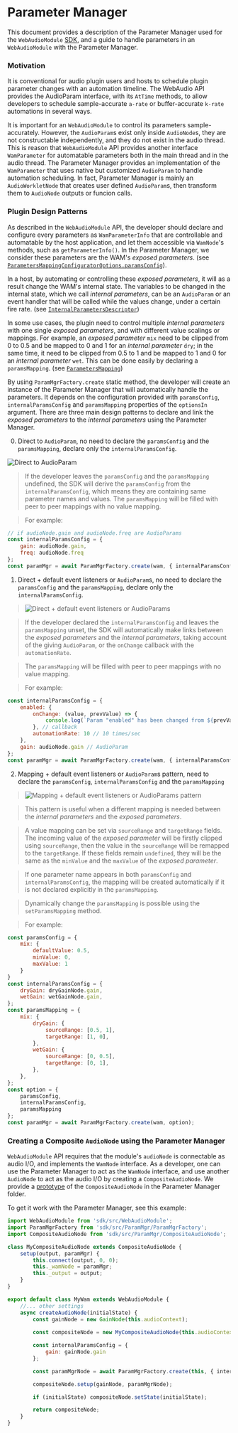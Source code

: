 # Parameter Manager

This document provides a description of the Parameter Manager used for the `WebAudioModule` [SDK](https://github.com/webaudiomodules/sdk), and a guide to handle parameters in an `WebAudioModule` with the Parameter Manager.

### Motivation

It is conventional for audio plugin users and hosts to schedule plugin parameter changes with an automation timeline. The WebAudio API provides the AudioParam interface, with its `AtTime` methods, to allow developers to schedule sample-accurate `a-rate` or buffer-accurate `k-rate` automations in several ways.

It is important for an `WebAudioModule` to control its parameters sample-accurately. However, the `AudioParam`s exist only inside `AudioNode`s, they are not constructable independently, and they do not exist in the audio thread. This is reason that `WebAudioModule` API provides another interface `WamParameter` for automatable parameters both in the main thread and in the audio thread. The Parameter Manager provides an implementation of the `WamParameter` that uses native but customized `AudioParam` to handle automation scheduling. In fact, Parameter Manager is mainly an `AudioWorkletNode` that creates user defined `AudioParam`s, then transform them to `AudioNode` outputs or funcion calls.

### Plugin Design Patterns

As described in the `WebAudioModule` API, the developer should declare and configure every parameters as `WamParameterInfo` that are controllable and automatable by the host application, and let them accessible via `WamNode`'s methods, such as `getParameterInfo()`. In the Parameter Manager, we consider these parameters are the WAM's *exposed parameters*. (see [`ParametersMappingConfiguratorOptions.paramsConfig`](https://github.com/webaudiomodules/sdk-parammgr/blob/master/src/types.d.ts#L41)).

In a host, by automating or controlling these *exposed parameters*, it will as a result change the WAM's internal state. The variables to be changed in the internal state, which we call *internal parameters*, can be an `AudioParam` or an event handler that will be called while the values change, under a certain fire rate. (see [`InternalParametersDescriptor`](https://github.com/webaudiomodules/sdk-parammgr/blob/master/src/types.d.ts#L31))

In some use cases, the plugin need to control multiple *internal parameters* with one single *exposed parameters*, and with different value scalings or mappings. For example, an *exposed parameter* `mix` need to be clipped from 0 to 0.5 and be mapped to 0 and 1 for an *internal parameter* `dry`; in the same time, it need to be clipped from 0.5 to 1 and be mapped to 1 and 0 for an *internal parameter* `wet`. This can be done easily by declaring a `paramsMapping`. (see [`ParametersMapping`](https://github.com/webaudiomodules/sdk-parammgr/blob/master/src/types.d.ts#L38))

By using `ParamMgrFactory.create` static method, the developer will create an instance of the Parameter Manager that will automatically handle the parameters. It depends on the configuration provided with `paramsConfig`, `internalParamsConfig` and `paramsMapping` properties of the `optionsIn` argument. There are three main design patterns to declare and link the *exposed parameters* to the *internal parameters* using the Parameter Manager.

0. Direct to `AudioParam`, no need to declare the `paramsConfig` and the `paramsMapping`, declare only the `internalParamsConfig`.

![Direct to AudioParam](media://paramMgr_0.png)

> If the developer leaves the `paramsConfig` and the `paramsMapping` undefined, the SDK will derive the `paramsConfig` from the `internalParamsConfig`, which means they are containing same parameter names and values. The `paramsMapping` will be filled with peer to peer mappings with no value mapping.

> For example:
```JavaScript
// if audioNode.gain and audioNode.freq are AudioParams
const internalParamsConfig = {
    gain: audioNode.gain,
    freq: audioNode.freq
};
const paramMgr = await ParamMgrFactory.create(wam, { internalParamsConfig });
```

1. Direct + default event listeners or `AudioParam`s, no need to declare the `paramsConfig` and the `paramsMapping`, declare only the `internalParamsConfig`.

> ![Direct + default event listeners or `AudioParam`s](media://paramMgr_1.png)

> If the developer declared the `internalParamsConfig` and leaves the `paramsMapping` unset, the SDK will automatically make links between the *exposed parameters* and the *internal parameters*, taking account of the giving `AudioParam`, or the `onChange` callback with the `automationRate`.

> The `paramsMapping` will be filled with peer to peer mappings with no value mapping.

> For example:
```JavaScript
const internalParamsConfig = {
    enabled: {
        onChange: (value, prevValue) => {
            console.log(`Param "enabled" has been changed from ${prevValue} to ${value}`);
        }, // callback
        automationRate: 10 // 10 times/sec
    },
    gain: audioNode.gain // AudioParam
};
const paramMgr = await ParamMgrFactory.create(wam, { internalParamsConfig });
```

2. Mapping + default event listeners or `AudioParam`s pattern, need to declare the `paramsConfig`, `internalParamsConfig` and the `paramsMapping`

> ![Mapping + default event listeners or `AudioParam`s pattern](media://paramMgr_2.png)

> This pattern is useful when a different mapping is needed between the *internal parameters* and the *exposed parameters*.

> A value mapping can be set via `sourceRange` and `targetRange` fields. The incoming value of the *exposed parameter* will be firstly clipped using `sourceRange`, then the value in the `sourceRange` will be remapped to the `targetRange`. If these fields remain `undefined`, they will be the same as the `minValue` and the `maxValue` of the *exposed parameter*.

> If one parameter name appears in both `paramsConfig` and `internalParamsConfig`, the mapping will be created automatically if it is not declared explicitly in the `paramsMapping`.

> Dynamically change the `paramsMapping` is possible using the `setParamsMapping` method.

> For example:
```JavaScript
const paramsConfig = {
    mix: {
        defaultValue: 0.5,
        minValue: 0,
        maxValue: 1
    }
}
const internalParamsConfig = {
    dryGain: dryGainNode.gain,
    wetGain: wetGainNode.gain,
};
const paramsMapping = {
    mix: {
        dryGain: {
            sourceRange: [0.5, 1],
            targetRange: [1, 0],
        },
        wetGain: {
            sourceRange: [0, 0.5],
            targetRange: [0, 1],
        },
    },
};
const option = {
    paramsConfig,
    internalParamsConfig,
    paramsMapping
};
const paramMgr = await ParamMgrFactory.create(wam, option);
```

### Creating a Composite `AudioNode` using the Parameter Manager

`WebAudioModule` API requires that the module's `audioNode` is connectable as audio I/O, and implements the `WamNode` interface. As a developer, one can use the Parameter Manager to act as the `WamNode` interface, and use another `AudioNode` to act as the audio I/O by creating a `CompositeAudioNode`. We provide a [prototype](https://github.com/webaudiomodules/sdk-parammgr/blob/master/src/CompositeAudioNode.d.ts) of the `CompositeAudioNode` in the Parameter Manager folder.

To get it work with the Parameter Manager, see this example:

```JavaScript
import WebAudioModule from 'sdk/src/WebAudioModule';
import ParamMgrFactory from 'sdk/src/ParamMgr/ParamMgrFactory';
import CompositeAudioNode from 'sdk/src/ParamMgr/CompositeAudioNode';

class MyCompositeAudioNode extends CompositeAudioNode {
	setup(output, paramMgr) {
		this.connect(output, 0, 0);
		this._wamNode = paramMgr;
		this._output = output;
	}
}

export default class MyWam extends WebAudioModule {
    //... other settings
	async createAudioNode(initialState) {
        const gainNode = new GainNode(this.audioContext);
        
        const compositeNode = new MyCompositeAudioNode(this.audioContext);

		const internalParamsConfig = {
            gain: gainNode.gain
		};

        const paramMgrNode = await ParamMgrFactory.create(this, { internalParamsConfig });

        compositeNode.setup(gainNode, paramMgrNode);

        if (initialState) compositeNode.setState(initialState);

		return compositeNode;
	}
}

```
